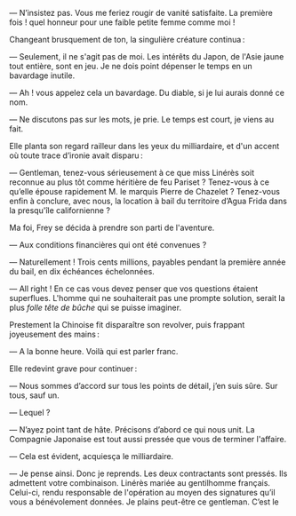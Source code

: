 — N’insistez pas. Vous me feriez rougir de vanité satisfaite. La première
fois ! quel honneur pour une faible petite femme comme moi !

Changeant brusquement de ton, la singulière créature continua :

— Seulement, il ne s'agit pas de moi. Les intérêts du Japon, de l'Asie
jaune tout entière, sont en jeu. Je ne dois point dépenser le temps en un
bavardage inutile.

— Ah ! vous appelez cela un bavardage. Du diable, si je lui aurais donné
ce nom.

— Ne discutons pas sur les mots, je prie. Le temps est court, je viens au
fait.

Elle planta son regard railleur dans les yeux du milliardaire, et d'un accent où toute trace d’ironie avait disparu :

— Gentleman, tenez-vous sérieusement à ce que miss Linérès soit reconnue au plus tôt comme héritière de feu Pariset ? Tenez-vous à ce qu’elle épouse rapidement M. le marquis Pierre de Chazelet ? Tenez-vous enfin à conclure, avec nous, la location à bail du territoire d’Agua Frida dans la presqu'île californienne ?

Ma foi, Frey se décida à prendre son parti de l'aventure.

— Aux conditions financières qui ont été convenues ?

— Naturellement ! Trois cents millions, payables pendant la première
année du bail, en dix échéances échelonnées.

— All right ! En ce cas vous devez penser que vos questions étaient superflues. L'homme qui ne souhaiterait pas une prompte solution, serait la plus _folle tête de bûche_ qui se puisse imaginer.

Prestement la Chinoise fit disparaître son revolver, puis frappant joyeusement des mains :

— A la bonne heure. Voilà qui est parler franc.

Elle redevint grave pour continuer :

— Nous sommes d’accord sur tous les points de détail, j’en suis sûre. Sur tous, sauf un.

— Lequel ?

— N’ayez point tant de hâte. Précisons d’abord ce qui nous unit. La Compagnie Japonaise est tout aussi pressée que vous de terminer l'affaire.

— Cela est évident, acquiesça le milliardaire.

— Je pense ainsi. Donc je reprends. Les deux contractants sont pressés. Ils admettent votre combinaison. Linérès mariée au gentilhomme français. Celui-ci, rendu responsable de l'opération au moyen des signatures qu’il vous a bénévolement données. Je plains peut-être ce gentleman. C’est le
